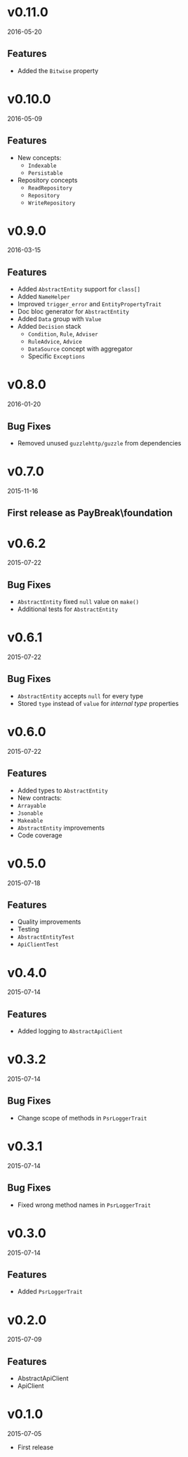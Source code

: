 # v0.11.0
2016-05-20

## Features
- Added the `Bitwise` property

# v0.10.0
2016-05-09

## Features
- New concepts:
    - `Indexable`
    - `Persistable`
- Repository concepts
    - `ReadRepository`
    - `Repository`
    - `WriteRepository`

# v0.9.0
2016-03-15

## Features
- Added `AbstractEntity` support for `class[]`
- Added `NameHelper`
- Improved `trigger_error` and `EntityPropertyTrait`
- Doc bloc generator for `AbstractEntity`
- Added `Data` group with `Value`
- Added `Decision` stack
    - `Condition`, `Rule`, `Adviser`
    - `RuleAdvice`, `Advice`
    - `DataSource` concept with aggregator
    - Specific `Exceptions`

# v0.8.0
2016-01-20

## Bug Fixes
- Removed unused `guzzlehttp/guzzle` from dependencies

# v0.7.0
2015-11-16

## First release as PayBreak\foundation

# v0.6.2
2015-07-22

## Bug Fixes
- `AbstractEntity` fixed `null` value on `make()`
- Additional tests for `AbstractEntity`

# v0.6.1
2015-07-22

## Bug Fixes
- `AbstractEntity` accepts `null` for every type
- Stored `type` instead of `value` for *internal type* properties

# v0.6.0
2015-07-22

## Features
- Added types to `AbstractEntity`
- New contracts:
 - `Arrayable`
 - `Jsonable`
 - `Makeable`
- `AbstractEntity` improvements
- Code coverage

# v0.5.0
2015-07-18

## Features
- Quality improvements
- Testing
 - `AbstractEntityTest`
 - `ApiClientTest`

# v0.4.0
2015-07-14

## Features
- Added logging to `AbstractApiClient`

# v0.3.2
2015-07-14

## Bug Fixes
- Change scope of methods in `PsrLoggerTrait`

# v0.3.1
2015-07-14

## Bug Fixes
- Fixed wrong method names in `PsrLoggerTrait`

# v0.3.0
2015-07-14

## Features
- Added `PsrLoggerTrait`

# v0.2.0
2015-07-09

## Features
- AbstractApiClient
- ApiClient

# v0.1.0
2015-07-05
- First release
